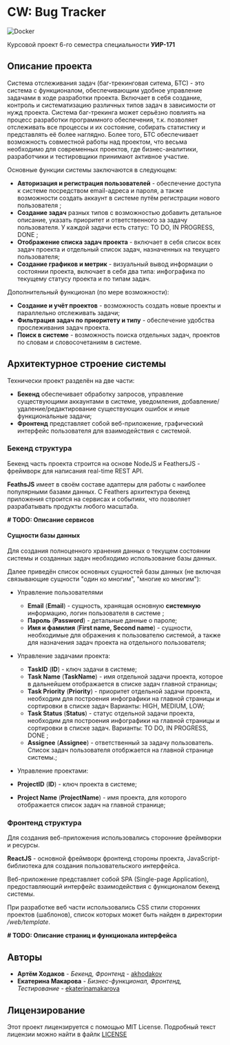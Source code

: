 # CW: Bug Tracker

![Docker](https://github.com/akhodakov/grsu-course-work/workflows/Docker/badge.svg?branch=master)

Курсовой проект 6-го семестра специальности **УИР-171**

## Описание проекта

Система отслеживания задач (баг-трекинговая ситема, БТС) - это система с функционалом, обеспечивающим удобное управление задачами в ходе разработки проекта. Включает в себя создание, контроль и систематизацию различных типов задач в зависимости от нужд проекта. Система баг-трекинга может серьёзно повлиять на процесс разработки программного обеспечения, т.к. позволяет отслеживать все процессы и их состояние, собирать статистику и представлять её более наглядно. Более того, БТС обеспечивает возможность совместной работы над проектом, что весьма необходимо для современных проектов, где бизнес-аналитики, разработчики и тестировщики принимают активное участие. 

Основные функции системы заключаются в следующем:

* **Авторизация и регистрация пользователей** - обеспечение доступа к системе посредством email-адреса и пароля, а также возможности создать аккаунт в системе путём регистрации нового пользователя ;
* **Создание задач** разных типов с возможностью добавить детальное описание, указать приоритет и ответственного за задачу пользователя. У каждой задачи есть статус: TO DO, IN PROGRESS, DONE ;
* **Отображение списка задач проекта** - включает в себя список всех задач проекта и отдельный список задач, назначенных на текущего пользователя;
* **Создание графиков и метрик** - визуальный вывод информации о состоянии проекта, включает в себя два типа: инфографика по текущему статусу проекта и по типам задач.

Дополнительный функционал (по мере возможности):

* **Создание и учёт проектов** - возможность создать новые проекты и параллельно отслеживать задачи;
* **Фильтрация задач по приоритету и типу** - обеспечение удобства прослеживания задач проекта.
* **Поиск в системе** - возможность поиска отдельных задач, проектов по словам и словосочетаниям в системе.

## Архитектурное строение системы

Технически проект разделён на две части:

* **Бекенд** обеспечивает обработку запросов, управление существующими аккаунтами в системе, уведомления, добавление/удаление/редактирование существующих ошибок и иные функциональные задачи;
* **Фронтенд** представляет собой веб-приложение, графический интерфейс пользователя для взаимодействия с системой.

### Бекенд структура

Бекенд часть проекта строится на основе NodeJS и FeathersJS - фреймворк для написания real-time REST API.

**FeathsJS** имеет в своём составе адаптеры для работы с наиболее популярными базами данных. С Feathers архитектура бекенд приложения строится на сервисах и событиях, что позволяет разрабатывать продукты любого масштаба.

**# TODO: Описание сервисов**

#### Сущности базы данных

Для создания полноценного хранения данных о текущем состоянии системы и созданных задач необходимо использование базы данных.

Далее приведён список основных сущностей базы данных (не включая связывающие сущности "один ко многим", "многие ко многим"):

* Управление пользователями
  * **Email** (**Email**) - сущность, хранящая основную **системную** информацию, логин пользователя в системе ;
  * **Пароль** (**Password**) - детальные данные о пароле;
  * **Имя и фамилия** (**First name, Second name**) - сущности, необходимые для ображения к пользователю системой, а также для назначения задач проекта на отдельного пользователя;
  
* Управление задачами проекта:
  * **TaskID** (**ID**) - ключ задачи в системе;
  * **Task Name** (**TaskName**) - имя отдельной задачи проекта, которое в дальнейшем отображается в списке задач главной страницы;
  * **Task Priority** (**Priority**) - приоритет отдельной задачи проекта, необходим для построения инфографики на главной страницы и сортировки в списке задач Варианты: HIGH, MEDIUM, LOW;
  * **Task Status** (**Status**) - статус отдельной задачи проекта, необходим для построения инфографики на главной страницы и сортировки в списке задач. Варианты: TO DO, IN PROGRESS, DONE ;
  * **Assignee** (**Assignee**) - ответственный за задачу пользователь. Список задач пользователя отобржается на главной странице системы.;

* Управление проектами:
 * **ProjectID** (**ID**) - ключ проекта в системе;
 * **Project Name** (**ProjectName**) - имя проекта, для которого отображается список задач на главной странице;

### Фронтенд структура

Для создания веб-приложения использовались сторонние фреймворки и ресурсы.

**ReactJS** - основной фреймворк фронтенд стороны проекта, JavaScript-библиотека для создания пользовательского интерфейса.

Веб-приложение представляет собой SPA (Single-page Application), предоставляющий интерфейс взаимодействия с функционалом бекенд системы.

При разработке веб части использовались CSS стили сторонних проектов (шаблонов), список которых может быть найден в директории */web/template*.

**# TODO: Описание страниц и функционала интерфейса**

## Авторы

* **Артём Ходаков** - *Бекенд, Фронтенд* - [akhodakov](https://github.com/akhodakov)
* **Екатерина Макарова** - *Бизнес-функционал, Фронтенд, Тестирование* - [ekaterinamakarova](https://github.com/ekaterinamakarova)

## Лицензирование

Этот проект лицензируется с помощью MIT License. Подробный текст лицензии можно найти в файлк [LICENSE](./LICENSE)
